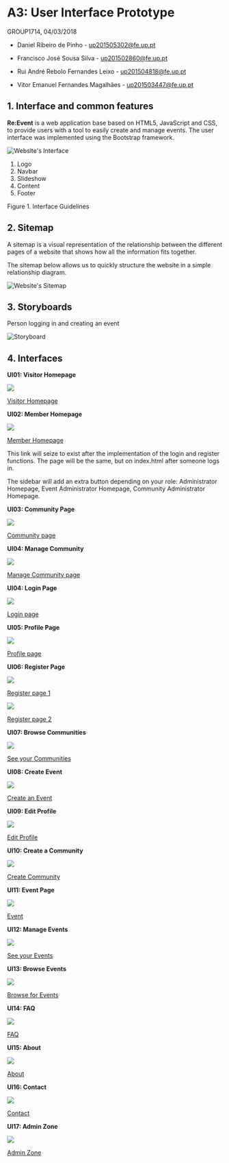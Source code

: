 # A3: User Interface Prototype

GROUP1714, 04/03/2018 

* Daniel Ribeiro de Pinho - up201505302@fe.up.pt 

* Francisco José Sousa Silva - up201502860@fe.up.pt 

* Rui André Rebolo Fernandes Leixo - up201504818@fe.up.pt 

* Vitor Emanuel Fernandes Magalhães - up201503447@fe.up.pt 

 
## 1. Interface and common features

**Re:Event** is a web application base based on HTML5, JavaScript and CSS, to provide users with a tool to easily create and manage events. The user interface was implemented using the Bootstrap framework.

![Website's Interface](https://raw.githubusercontent.com/LastLombax/lbaw1714/master/homepage%20guideline.png?token=AYlAMbOfrgl5U3aSqj0eTh1-Y3D-T-HJks5apQj6wA%3D%3D "Interface")

1. Logo
2. Navbar
3. Slideshow
4. Content
5. Footer

Figure 1. Interface Guidelines

 
## 2. Sitemap

A sitemap is a visual representation of the relationship between the different pages of a website that shows how all the information fits together.

The sitemap below allows us to quickly structure the website in a simple relationship diagram.
 
![Website's Sitemap](https://raw.githubusercontent.com/LastLombax/lbaw1714/master/SiteMap%20(1).png?token=AYlAMWffcHxdtJc_cff_HUW8s7PHp8xZks5aoVjuwA%3D%3D "Sitemap")
 
## 3. Storyboards
 
Person logging in and creating an event

![Storyboard](https://raw.githubusercontent.com/LastLombax/lbaw1714/master/Interfaces'%20screenshots/storyboard.png?token=AYlAMSDBDxis-YDUYTgseZd8v0qLTouEks5apSZQwA%3D%3D)
 
## 4. Interfaces

**UI01: Visitor Homepage**

![](https://raw.githubusercontent.com/LastLombax/lbaw1714/master/Interfaces'%20screenshots/visitorHomepage.png?token=AYlAMVo_VNTfVWXJ7c7RQNNUJko3zys9ks5apRviwA%3D%3D)

[Visitor Homepage](https://lastlombax.github.io/lbaw1714/index.html)

**UI02: Member Homepage**

![](https://raw.githubusercontent.com/LastLombax/lbaw1714/master/Interfaces'%20screenshots/memberHomepage.png?token=AYlAMU08bsnF3Hi768CWZaFw3skYgefqks5apRwywA%3D%3D)

[Member Homepage](https://lastlombax.github.io/lbaw1714/memberHomepage.html)

This link will seize to exist after the implementation of the login and register functions. 
The page will be the same, but on index.html after someone logs in.

The sidebar will add an extra button depending on your role: Administrator Homepage, Event Administrator Homepage,
Community Administrator Homepage.

**UI03: Community Page**

![](https://raw.githubusercontent.com/LastLombax/lbaw1714/master/Interfaces'%20screenshots/community%20page.PNG?token=AYlAMVHJzKvRjmuIgNeZFDGmBO4hfkxKks5apGOXwA%3D%3D)

[Community page](https://lastlombax.github.io/lbaw1714/community.html)

**UI04: Manage Community**

![](https://raw.githubusercontent.com/LastLombax/lbaw1714/master/Interfaces'%20screenshots/edit%20community%20page.PNG?token=AYlAMQ_jldy5OrIY_kNUNZtYXfKLuCkzks5apGQlwA%3D%3D)

[Manage Community page](https://lastlombax.github.io/lbaw1714/editCommunity.html)

**UI04: Login Page**

![](https://raw.githubusercontent.com/LastLombax/lbaw1714/master/Interfaces'%20screenshots/login%20page.PNG?token=AYlAMbqBseXi1vwEjui4O87qnWeSfapSks5apGQnwA%3D%3D)

[Login page](https://lastlombax.github.io/lbaw1714/login.html)

**UI05: Profile Page**

![](https://raw.githubusercontent.com/LastLombax/lbaw1714/master/Interfaces'%20screenshots/profile%20page.PNG?token=AYlAMYT3B01DuKUcsBLQSsACZCAYZne1ks5apGQpwA%3D%3D)

[Profile page](https://lastlombax.github.io/lbaw1714/profile.html)

**UI06: Register Page**

![](https://raw.githubusercontent.com/LastLombax/lbaw1714/master/Interfaces'%20screenshots/register%20page%201.PNG?token=AYlAMWr4lHIdE2-BcfUudhtiihvJLiUJks5apGQrwA%3D%3D)

[Register page 1](https://lastlombax.github.io/lbaw1714/register.html)


![](https://raw.githubusercontent.com/LastLombax/lbaw1714/master/Interfaces'%20screenshots/register%20page%202.PNG?token=AYlAMSKPdIfoEKsA-wzDqoREgDeJoBaAks5apGQtwA%3D%3D)

[Register page 2](https://lastlombax.github.io/lbaw1714/register2.html)

**UI07: Browse Communities**

![](https://raw.githubusercontent.com/LastLombax/lbaw1714/master/Interfaces'%20screenshots/view%20communities%20page.PNG?token=AYlAMU60pPe50LykzbZPg7Huj0Ioy1saks5apGQvwA%3D%3D)

[See your Communities](https://lastlombax.github.io/lbaw1714/viewCommunities.html)


**UI08: Create Event**

![](https://raw.githubusercontent.com/LastLombax/lbaw1714/master/Interfaces'%20screenshots/createEvent.png?token=AYlAMZ7xnUxOlZfb0sSukTqJG2GJ33Smks5apR21wA%3D%3D)

[Create an Event](https://lastlombax.github.io/lbaw1714/createEvent.html)


**UI09: Edit Profile**

![](https://raw.githubusercontent.com/LastLombax/lbaw1714/master/Interfaces'%20screenshots/editProfile.png?token=AYlAMar3V6u3AUOf28Rp6VmGYmkMtH5Aks5apR24wA%3D%3D)

[Edit Profile](https://lastlombax.github.io/lbaw1714/editProfile.html)

**UI10: Create a Community**

![](https://raw.githubusercontent.com/LastLombax/lbaw1714/master/Interfaces'%20screenshots/createCommunity.png?token=AYlAMe0xKpMEX51owt_g9zBi0mc57aIjks5apR5YwA%3D%3D)

[Create Community](https://lastlombax.github.io/lbaw1714/createCommunity.html)

**UI11: Event Page**

![](https://raw.githubusercontent.com/LastLombax/lbaw1714/master/Interfaces'%20screenshots/evenPage.png?token=AYlAMbWSkps8k6lJ2x4FMsIOJugnev1Qks5apSFCwA%3D%3D)

[Event](https://lastlombax.github.io/lbaw1714/event.html)

**UI12: Manage Events**

![](https://raw.githubusercontent.com/LastLombax/lbaw1714/master/Interfaces'%20screenshots/manageEvents.png?token=AYlAMcdK_O4ueD1sQGO0r6OjSofJoSBoks5apSF3wA%3D%3D)

[See your Events](https://lastlombax.github.io/lbaw1714/manageEvents.html)

**UI13: Browse Events**

![](https://raw.githubusercontent.com/LastLombax/lbaw1714/master/Interfaces'%20screenshots/viewEvents.png?token=AYlAMeRYbpPjxhL6vukYz6LvUrn5y6Xgks5apSGGwA%3D%3D)

[Browse for Events](https://lastlombax.github.io/lbaw1714/viewEvents.html)

**UI14: FAQ**

![](https://raw.githubusercontent.com/LastLombax/lbaw1714/master/Interfaces'%20screenshots/faq.png?token=AYlAMYN7Ec8u8xL2wj17Na2yAL00lD-Vks5apSFWwA%3D%3D)

[FAQ](https://lastlombax.github.io/lbaw1714/faq.html)

**UI15: About**

![](https://raw.githubusercontent.com/LastLombax/lbaw1714/master/Interfaces'%20screenshots/about.png?token=AYlAMSHQKncFnKz2Efd4jF-d1y_CmQ1tks5apSEgwA%3D%3D)

[About](https://lastlombax.github.io/lbaw1714/about.html)

**UI16: Contact**

![](https://raw.githubusercontent.com/LastLombax/lbaw1714/master/Interfaces'%20screenshots/createCommunity.png?token=AYlAMe0xKpMEX51owt_g9zBi0mc57aIjks5apR5YwA%3D%3D)

[Contact](https://lastlombax.github.io/lbaw1714/contact.html)

**UI17: Admin Zone**

![](https://raw.githubusercontent.com/LastLombax/lbaw1714/master/Interfaces'%20screenshots/adminZone.png?token=AYlAMfbE1tp_VfoneUc9WBhwvqts4x1sks5apSavwA%3D%3D)

[Admin Zone](https://lastlombax.github.io/lbaw1714/administration.html)

